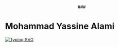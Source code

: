 <p align="center">
###<h1>Mohammad Yassine Alami</h1>
  
  [![Typing SVG](https://readme-typing-svg.demolab.com?font=Fira+Code&pause=1000&random=false&width=435&lines=Code+Composer..+%E2%99%AA+%E2%8C%98;Cyber+Craftsman..+%E2%8D%9F%F0%9F%9B%A0)](https://git.io/typing-svg)

    
</p>





<!--Code Composer and  Cyber Craftsman.. Code Connoisseur..Cybernetic Craftsman.. Cyber Sculptor ......Full-stack weaver,-->

<!--**`curious individual`**-->







<!--
**YassineAlami/YassineAlami** is a ✨ _special_ ✨ repository because its `README.md` (this file) appears on your GitHub profile.
-->
